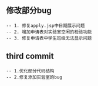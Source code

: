 ## 修改部分bug
	-- 1. 修复apply.jsp中日期展示问题
	-- 2. 增加申请表对实验室空闲的检验功能
	-- 3. 修复申请表中学生班级无法显示问题
## third commit
	-- 1.优化部分代码结构
	-- 2.修复添加实验室的bug